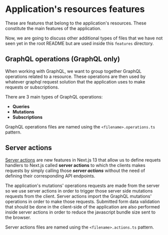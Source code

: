 # Application's resources features

These are features that belong to the application's resources. These constitute the main features of the application.

Now, we are going to discuss other additional types of files that we have not seen yet in the root README but are used inside this `features` directory.

## GraphQL operations (GraphQL only)

When working with GraphQL, we want to group together GraphQL operations related to a resource. These operations are then used by whatever graphql request solution that the application uses to make requests or subscriptions.

There are 3 main types of GraphQL operations:

- **Queries**
- **Mutations**
- **Subscriptions**

GraphQL operations files are named using the `<filename>.operations.ts` pattern.

## Server actions

[Server actions](https://nextjs.org/docs/app/building-your-application/data-fetching/server-actions) are new features in Next.js 13 that allow us to define requets handlers to Next.js called **server actions** to which the clients makes requests by simply calling those **_server actions_** without the need of defining their corresponding API endpoints.

The application's mutations' operations requests are made from the server so we use server actions in order to trigger those server side mutations requests from the client. Server actions import the GraphQL mutations' operations in order to make those requests. Submitted form data validation that should be done in the client-side of the application are also performed inside server actions in order to reduce the javascript bundle size sent to the browser.

Server actions files are named using the `<filename>.actions.ts` pattern.
